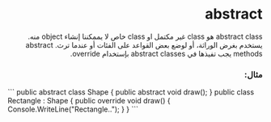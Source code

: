 # <div dir=rtl> abstract
<div dir=rtl> abstract class هو class غير مكتمل  او  class خاص لا يممكننا إنشاء object منه. يستخدم بغرض الوراثة، أو لوضع بعض القواعد على الفئات أو عندما ترث. abstract methods يجب تفيذها في  abstract classes بإستخدام override.<div>

### <div dir=rtl> مثال: <div>

<div dir=ltr>
```
 public abstract class Shape
        {
            public abstract void draw();
        }
        public class Rectangle : Shape
        {
            public override void draw()
            {
                Console.WriteLine("Rectangle..");
            }
        }
  ```
  <div>
